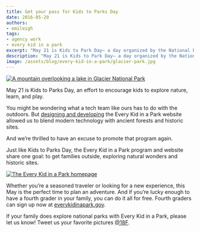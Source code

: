 ```yaml
---
title: Get your pass for Kids to Parks Day
date: 2016-05-20
authors:
- emileigh
tags:
- agency work
- every kid in a park
excerpt: "May 21 is Kids to Park Day— a day organized by the National Park Trust to promote nature, learning, and play. And if you’re lucky to have a fourth grader in your family, you can use the Every Kid in a Park program to access all federal lands and waters for free."
description: "May 21 is Kids to Park Day— a day organized by the National Park Trust to promote nature, learning, and play. And if you’re lucky to have a fourth grader in your family, you can use the Every Kid in a Park program to access all federal lands and waters for free."
image: /assets/blog/every-kid-in-a-park/glacier-park.jpg
---
```


[![A mountain overlooking a lake in Glacier National
Park]({{site.baseurl}}/assets/blog/every-kid-in-a-park/glacier-park.jpg)](https://www.flickr.com/photos/glaciernps/23195417702/in/faves-42687493@N06/)

May 21 is Kids to Parks Day, an effort to encourage kids to explore
nature, learn, and play.

You might be wondering what a tech team like ours has to do with the
outdoors. But [designing and
developing](https://18f.gsa.gov/2015/09/03/every-kid-in-a-park/) the
Every Kid in a Park website allowed us to blend modern technology with
ancient forests and historic sites.

And we’re thrilled to have an excuse to promote that program again.

Just like Kids to Parks Day, the Every Kid in a Park program and website
share one goal: to get families outside, exploring natural wonders and
historic sites.

[![The Every Kid in a Park homepage]({{site.baseurl}}/assets/blog/every-kid-in-a-park/every-kid-in-a-park-homepage.jpg)](https://www.everykidinapark.gov)

Whether you’re a seasoned traveler or looking for a new experience, this
May is the perfect time to plan an adventure. And if you’re lucky enough
to have a fourth grader in your family, you can do it all for free.
Fourth graders can sign up now at
[everykidinapark.gov](https://www.everykidinapark.gov).

If your family does explore national parks with Every Kid in a Park,
please let us know! Tweet us your favorite pictures
[@18F](https://twitter.com/18F/).
